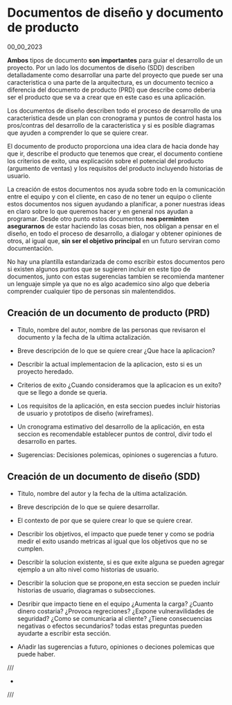 # Documentos de diseño y documento de producto
00_00_2023

**Ambos** tipos de documento **son importantes** para guiar el desarrollo de un proyecto. Por un lado los documentos de diseño (SDD) describen detalladamente como desarrollar una parte del proyecto que puede ser una caracteristica o una parte de la arquitectura, es un documento tecnico a diferencia del documento de producto (PRD) que describe como deberia ser el producto que se va a crear que en este caso es una aplicación.

Los documentos de diseño describen todo el proceso de desarrollo de una caracteristica desde un plan con cronograma y puntos de control hasta los pros/contras del desarrollo de la caracteristica y si es posible diagramas que ayuden a comprender lo que se quiere crear. 

El documento de producto proporciona una idea clara de hacia donde hay que ir, describe el producto que tenemos que crear, el documento contiene los criterios de exito, una explicación sobre el potencial del producto (argumento de ventas) y los requisitos del producto incluyendo historias de usuario.

La creación de estos documentos nos ayuda sobre todo en la comunicación entre el equipo y con el cliente, en caso de no tener un equipo o cliente estos documentos nos siguen ayudando a planificar, a poner nuestras ideas en claro sobre lo que queremos hacer y en general nos ayudan a programar. Desde otro punto estos documentos **nos perminten asegurarnos** de estar haciendo las cosas bien, nos obligan a pensar en el diseño, en todo el proceso de desarrollo, a dialogar y obtener opiniones de otros, al igual que, **sin ser el objetivo principal** en un futuro serviran como documentación.

No hay una plantilla estandarizada de como escribir estos documentos pero si existen algunos puntos que se sugieren incluir en este tipo de documentos, junto con estas sugerencias tambien se recomienda mantener un lenguaje simple ya que no es algo academico sino algo que deberia comprender cualquier tipo de personas sin malentendidos.

## Creación de un documento de producto (PRD)

* Titulo, nombre del autor, nombre de las personas que revisaron el documento y la fecha de la ultima actalización.

* Breve descripción de lo que se quiere crear ¿Que hace la aplicacion?

* Describir la actual implementacion de la aplicacion, esto si es un proyecto heredado.

* Criterios de exito ¿Cuando consideramos que la aplicacion es un exito? que se llego a donde se queria.

* Los requisitos de la aplicación, en esta seccion puedes incluir historias de usuario y prototipos de diseño (wireframes).

* Un cronograma estimativo del desarrollo de la aplicación, en esta seccion es recomendable establecer puntos de control, divir todo el desarrollo en partes.

* Sugerencias: Decisiones polemicas, opiniones o sugerencias a futuro.

## Creación de un documento de diseño (SDD)

* Titulo, nombre del autor y la fecha de la ultima actalización.

* Breve descripción de lo que se quiere desarrollar.

* El contexto de por que se quiere crear lo que se quiere crear.

* Describir los objetivos, el impacto que puede tener y como se podria medir el exito usando metricas al igual que los objetivos que no se cumplen.

* Describir la solucion existente, si es que exite alguna se pueden agregar ejemplo a un alto nivel como historias de usuario.

* Describir la solucion que se propone,en esta seccion se pueden incluir historias de usuario, diagramas o subsecciones.

* Desribir que impacto tiene en el equipo ¿Aumenta la carga? ¿Cuanto dinero costaria? ¿Provoca regreciones? ¿Expone vulneravilidades de seguridad? ¿Como se comunicaria al cliente? ¿Tiene consecuencias negativas o efectos secundarios? todas estas preguntas pueden ayudarte a escribir esta sección.

* Añadir las sugerencias a futuro, opiniones o deciones polemicas que puede haber.

///

* 

///